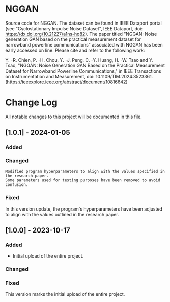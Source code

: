# NGGAN
Source code for NGGAN.
The dataset can be found in IEEE Dataport portal (see "Cyclostationary Impulse Noise Dataset", IEEE Dataport, doi: https://dx.doi.org/10.21227/a1ns-hq82).
The paper titled "NGGAN: Noise generation GAN based on the practical measurement dataset for narrowband powerline communications" associated with NGGAN has been early accessed on line.
Please cite and refer to the following work:

Y. -R. Chien, P. -H. Chou, Y. -J. Peng, C. -Y. Huang, H. -W. Tsao and Y. Tsao, "NGGAN: Noise Generation GAN Based on the Practical Measurement Dataset for Narrowband Powerline Communications," in IEEE Transactions on Instrumentation and Measurement, doi: 10.1109/TIM.2024.3523361. (https://ieeexplore.ieee.org/abstract/document/10816642)


# Change Log
All notable changes to this project will be documented in this file.
 

## [1.0.1] - 2024-01-05
 
### Added

### Changed
    Modified program hyperparameters to align with the values specified in the research paper. 
    Some parameters used for testing purposes have been removed to avoid confusion. 
### Fixed
 
In this version update, the program's hyperparameters have been adjusted to align with the values outlined in the research paper.

## [1.0.0] - 2023-10-17
 
### Added
-   Initial upload of the entire project.
### Changed
 
### Fixed
 
This version marks the initial upload of the entire project.
